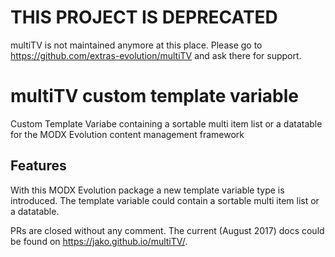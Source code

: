 # THIS PROJECT IS DEPRECATED

multiTV is not maintained anymore at this place. Please go to https://github.com/extras-evolution/multiTV and ask there for support.

# multiTV custom template variable

Custom Template Variabe containing a sortable multi item list or a datatable for the MODX Evolution content management framework

## Features

With this MODX Evolution package a new template variable type is introduced. The template variable could contain a sortable multi item list or a datatable.

PRs are closed without any comment. The current (August 2017) docs could be found on https://jako.github.io/multiTV/.
